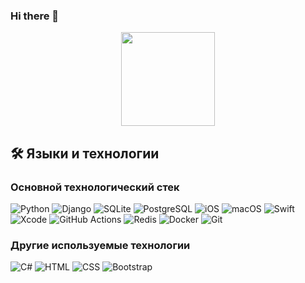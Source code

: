 ### Hi there 👋

<p align='center'>
   <a href="https://github-readme-stats.vercel.app/api?username=nikitakisel&show_icons=true&count_private=true">
       <img height=150 src="https://github-readme-stats.vercel.app/api?username=nikitakisel&show_icons=true&count_private=true"/></a>
</p>

## :hammer_and_wrench: Языки и технологии
### Основной технологический стек
![Python](https://img.shields.io/badge/Python-3776AB?logo=python&logoColor=fff)
![Django](https://img.shields.io/badge/Django-%23092E20.svg?logo=django&logoColor=white)
![SQLite](https://img.shields.io/badge/SQLite-%2307405e.svg?logo=sqlite&logoColor=white)
![PostgreSQL](https://img.shields.io/badge/PostgreSQL-336791?style=for-the-badge&logo=postgresql&logoColor=white)
![iOS](https://img.shields.io/badge/iOS-000000?&logo=apple&logoColor=white)
![macOS](https://img.shields.io/badge/macOS-000000?logo=apple&logoColor=F0F0F0)
![Swift](https://img.shields.io/badge/Swift-F54A2A?logo=swift&logoColor=white)
![Xcode](https://img.shields.io/badge/Xcode-007ACC?logo=Xcode&logoColor=white)
![GitHub Actions](https://img.shields.io/badge/GitHub_Actions-2088FF?style=for-the-badge&logo=github&logoColor=white) 
![Redis](https://img.shields.io/badge/Redis-DC382D?style=for-the-badge&logo=redis&logoColor=white) 
![Docker](https://img.shields.io/badge/Docker-2496ED?style=for-the-badge&logo=docker&logoColor=white) 
![Git](https://img.shields.io/badge/Git-F05032?style=for-the-badge&logo=git&logoColor=white) 

### Другие используемые технологии
![C#](https://img.shields.io/badge/C%23-239120?style=for-the-badge&logo=csharp&logoColor=white) 
![HTML](https://img.shields.io/badge/HTML-F46800?style=for-the-badge&logo=html5&logoColor=white) 
![CSS](https://img.shields.io/badge/CSS-2088FF?style=for-the-badge&logo=css3&logoColor=white) 
![Bootstrap](https://img.shields.io/badge/Bootstrap-2496ED?style=for-the-badge&logo=bootstrap&logoColor=white) 
